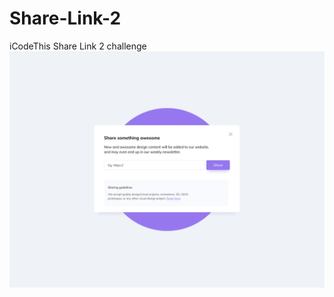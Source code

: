 # Share-Link-2
iCodeThis Share Link 2 challenge
![Design preview for the Birthday list challenge](share_link_2.webp)